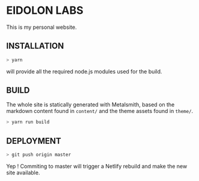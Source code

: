 # EIDOLON LABS

This is my personal website.

## INSTALLATION

```sh
> yarn
```

will provide all the required node.js modules used for the build.

## BUILD

The whole site is statically generated with Metalsmith, based on the markdown content found in `content/` and the theme assets found in `theme/`. 

```sh
> yarn run build
```

## DEPLOYMENT

```sh
> git push origin master
```

Yep ! Commiting to master will trigger a Netlify rebuild and make the new site available.
